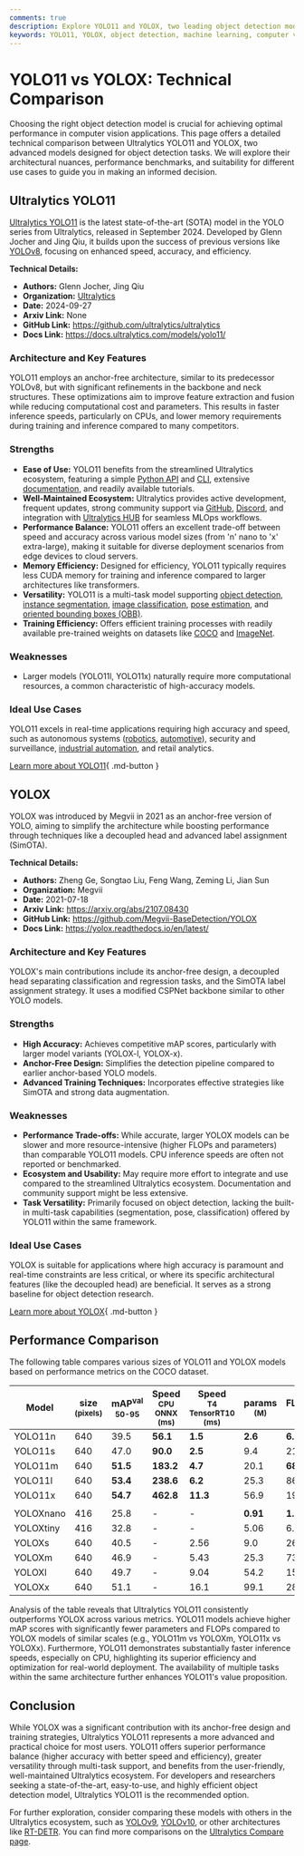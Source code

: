 ```yaml
---
comments: true
description: Explore YOLO11 and YOLOX, two leading object detection models. Compare architecture, performance, and use cases to select the best model for your needs.
keywords: YOLO11, YOLOX, object detection, machine learning, computer vision, model comparison, deep learning, Ultralytics, real-time detection, anchor-free models
---
```


# YOLO11 vs YOLOX: Technical Comparison

Choosing the right object detection model is crucial for achieving optimal performance in computer vision applications. This page offers a detailed technical comparison between Ultralytics YOLO11 and YOLOX, two advanced models designed for object detection tasks. We will explore their architectural nuances, performance benchmarks, and suitability for different use cases to guide you in making an informed decision.

<script async src="https://cdn.jsdelivr.net/npm/chart.js"></script>
<script defer src="../../javascript/benchmark.js"></script>

<canvas id="modelComparisonChart" width="1024" height="400" active-models='["YOLO11", "YOLOX"]'></canvas>

## Ultralytics YOLO11

[Ultralytics YOLO11](https://docs.ultralytics.com/models/yolo11/) is the latest state-of-the-art (SOTA) model in the YOLO series from Ultralytics, released in September 2024. Developed by Glenn Jocher and Jing Qiu, it builds upon the success of previous versions like [YOLOv8](https://docs.ultralytics.com/models/yolov8/), focusing on enhanced speed, accuracy, and efficiency.

**Technical Details:**

- **Authors:** Glenn Jocher, Jing Qiu
- **Organization:** [Ultralytics](https://www.ultralytics.com/)
- **Date:** 2024-09-27
- **Arxiv Link:** None
- **GitHub Link:** <https://github.com/ultralytics/ultralytics>
- **Docs Link:** <https://docs.ultralytics.com/models/yolo11/>

### Architecture and Key Features

YOLO11 employs an anchor-free architecture, similar to its predecessor YOLOv8, but with significant refinements in the backbone and neck structures. These optimizations aim to improve feature extraction and fusion while reducing computational cost and parameters. This results in faster inference speeds, particularly on CPUs, and lower memory requirements during training and inference compared to many competitors.

### Strengths

- **Ease of Use:** YOLO11 benefits from the streamlined Ultralytics ecosystem, featuring a simple [Python API](https://docs.ultralytics.com/usage/python/) and [CLI](https://docs.ultralytics.com/usage/cli/), extensive [documentation](https://docs.ultralytics.com/), and readily available tutorials.
- **Well-Maintained Ecosystem:** Ultralytics provides active development, frequent updates, strong community support via [GitHub](https://github.com/ultralytics/ultralytics/issues), [Discord](https://discord.com/invite/ultralytics), and integration with [Ultralytics HUB](https://hub.ultralytics.com/) for seamless MLOps workflows.
- **Performance Balance:** YOLO11 offers an excellent trade-off between speed and accuracy across various model sizes (from 'n' nano to 'x' extra-large), making it suitable for diverse deployment scenarios from edge devices to cloud servers.
- **Memory Efficiency:** Designed for efficiency, YOLO11 typically requires less CUDA memory for training and inference compared to larger architectures like transformers.
- **Versatility:** YOLO11 is a multi-task model supporting [object detection](https://docs.ultralytics.com/tasks/detect/), [instance segmentation](https://docs.ultralytics.com/tasks/segment/), [image classification](https://docs.ultralytics.com/tasks/classify/), [pose estimation](https://docs.ultralytics.com/tasks/pose/), and [oriented bounding boxes (OBB)](https://docs.ultralytics.com/tasks/obb/).
- **Training Efficiency:** Offers efficient training processes with readily available pre-trained weights on datasets like [COCO](https://docs.ultralytics.com/datasets/detect/coco/) and [ImageNet](https://docs.ultralytics.com/datasets/classify/imagenet/).

### Weaknesses

- Larger models (YOLO11l, YOLO11x) naturally require more computational resources, a common characteristic of high-accuracy models.

### Ideal Use Cases

YOLO11 excels in real-time applications requiring high accuracy and speed, such as autonomous systems ([robotics](https://www.ultralytics.com/glossary/robotics), [automotive](https://www.ultralytics.com/solutions/ai-in-automotive)), security and surveillance, [industrial automation](https://www.ultralytics.com/solutions/ai-in-manufacturing), and retail analytics.

[Learn more about YOLO11](https://docs.ultralytics.com/models/yolo11/){ .md-button }

## YOLOX

YOLOX was introduced by Megvii in 2021 as an anchor-free version of YOLO, aiming to simplify the architecture while boosting performance through techniques like a decoupled head and advanced label assignment (SimOTA).

**Technical Details:**

- **Authors:** Zheng Ge, Songtao Liu, Feng Wang, Zeming Li, Jian Sun
- **Organization:** Megvii
- **Date:** 2021-07-18
- **Arxiv Link:** <https://arxiv.org/abs/2107.08430>
- **GitHub Link:** <https://github.com/Megvii-BaseDetection/YOLOX>
- **Docs Link:** <https://yolox.readthedocs.io/en/latest/>

### Architecture and Key Features

YOLOX's main contributions include its anchor-free design, a decoupled head separating classification and regression tasks, and the SimOTA label assignment strategy. It uses a modified CSPNet backbone similar to other YOLO models.

### Strengths

- **High Accuracy:** Achieves competitive mAP scores, particularly with larger model variants (YOLOX-l, YOLOX-x).
- **Anchor-Free Design:** Simplifies the detection pipeline compared to earlier anchor-based YOLO models.
- **Advanced Training Techniques:** Incorporates effective strategies like SimOTA and strong data augmentation.

### Weaknesses

- **Performance Trade-offs:** While accurate, larger YOLOX models can be slower and more resource-intensive (higher FLOPs and parameters) than comparable YOLO11 models. CPU inference speeds are often not reported or benchmarked.
- **Ecosystem and Usability:** May require more effort to integrate and use compared to the streamlined Ultralytics ecosystem. Documentation and community support might be less extensive.
- **Task Versatility:** Primarily focused on object detection, lacking the built-in multi-task capabilities (segmentation, pose, classification) offered by YOLO11 within the same framework.

### Ideal Use Cases

YOLOX is suitable for applications where high accuracy is paramount and real-time constraints are less critical, or where its specific architectural features (like the decoupled head) are beneficial. It serves as a strong baseline for object detection research.

[Learn more about YOLOX](https://github.com/Megvii-BaseDetection/YOLOX){ .md-button }

## Performance Comparison

The following table compares various sizes of YOLO11 and YOLOX models based on performance metrics on the COCO dataset.

| Model     | size<br><sup>(pixels) | mAP<sup>val<br>50-95 | Speed<br><sup>CPU ONNX<br>(ms) | Speed<br><sup>T4 TensorRT10<br>(ms) | params<br><sup>(M) | FLOPs<br><sup>(B) |
| --------- | --------------------- | -------------------- | ------------------------------ | ----------------------------------- | ------------------ | ----------------- |
| YOLO11n   | 640                   | 39.5                 | **56.1**                       | **1.5**                             | **2.6**            | **6.5**           |
| YOLO11s   | 640                   | 47.0                 | **90.0**                       | **2.5**                             | 9.4                | 21.5              |
| YOLO11m   | 640                   | **51.5**             | **183.2**                      | **4.7**                             | 20.1               | **68.0**          |
| YOLO11l   | 640                   | **53.4**             | **238.6**                      | **6.2**                             | 25.3               | 86.9              |
| YOLO11x   | 640                   | **54.7**             | **462.8**                      | **11.3**                            | 56.9               | 194.9             |
|           |                       |                      |                                |                                     |                    |                   |
| YOLOXnano | 416                   | 25.8                 | -                              | -                                   | **0.91**           | **1.08**          |
| YOLOXtiny | 416                   | 32.8                 | -                              | -                                   | 5.06               | 6.45              |
| YOLOXs    | 640                   | 40.5                 | -                              | 2.56                                | 9.0                | 26.8              |
| YOLOXm    | 640                   | 46.9                 | -                              | 5.43                                | 25.3               | 73.8              |
| YOLOXl    | 640                   | 49.7                 | -                              | 9.04                                | 54.2               | 155.6             |
| YOLOXx    | 640                   | 51.1                 | -                              | 16.1                                | 99.1               | 281.9             |

Analysis of the table reveals that Ultralytics YOLO11 consistently outperforms YOLOX across various metrics. YOLO11 models achieve higher mAP scores with significantly fewer parameters and FLOPs compared to YOLOX models of similar scales (e.g., YOLO11m vs YOLOXm, YOLO11x vs YOLOXx). Furthermore, YOLO11 demonstrates substantially faster inference speeds, especially on CPU, highlighting its superior efficiency and optimization for real-world deployment. The availability of multiple tasks within the same architecture further enhances YOLO11's value proposition.

## Conclusion

While YOLOX was a significant contribution with its anchor-free design and training strategies, Ultralytics YOLO11 represents a more advanced and practical choice for most users. YOLO11 offers superior performance balance (higher accuracy with better speed and efficiency), greater versatility through multi-task support, and benefits from the user-friendly, well-maintained Ultralytics ecosystem. For developers and researchers seeking a state-of-the-art, easy-to-use, and highly efficient object detection model, Ultralytics YOLO11 is the recommended option.

For further exploration, consider comparing these models with others in the Ultralytics ecosystem, such as [YOLOv9](https://docs.ultralytics.com/models/yolov9/), [YOLOv10](https://docs.ultralytics.com/models/yolov10/), or other architectures like [RT-DETR](https://docs.ultralytics.com/models/rtdetr/). You can find more comparisons on the [Ultralytics Compare page](https://docs.ultralytics.com/compare/).

